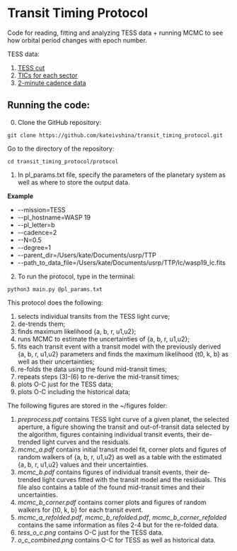 # Transit Timing Protocol

Code for reading, fitting and analyzing TESS data + running MCMC to see how orbital period changes with epoch number.

TESS data:
1) [TESS cut](https://mast.stsci.edu/tesscut/) 
2) [TICs for each sector](https://tess.mit.edu/observations/sector-17/)
3) [2-minute cadence data](https://mast.stsci.edu/portal/Mashup/Clients/Mast/Portal.html)

## Running the code:

0. Clone the GitHub repository:

```
git clone https://github.com/kateivshina/transit_timing_protocol.git
```

Go to the directory of the repository:

```
cd transit_timing_protocol/protocol
```

1. In pl_params.txt file, specify the parameters of the planetary system as well as where to store the output data.

**Example**
- --mission=TESS
- --pl_hostname=WASP 19
- --pl_letter=b
- --cadence=2
- --N=0.5
- --degree=1
- --parent_dir=/Users/kate/Documents/usrp/TTP
- --path_to_data_file=/Users/kate/Documents/usrp/TTP/lc/wasp19_lc.fits

2. To run the protocol, type in the terminal:

```
python3 main.py @pl_params.txt
```

This protocol does the following:
1. selects individual transits from the TESS light curve; 
2. de-trends them; 
3. finds maximum likelihood {a, b, r, u1,u2}; 
4. runs MCMC to estimate the uncertainties of {a, b, r, u1,u2}; 
5. fits each transit event with a transit model with the previously derived {a, b, r, u1,u2} parameters and finds the maximum likelihood {t0, k, b} as well as their uncertainties; 
6. re-folds the data using the found mid-transit times; 
7. repeats steps  (3)-(6) to re-derive the mid-transit times;
8. plots O-C just for the TESS data;
9. plots O-C including the historical data;

The following figures are stored in the ~/figures folder:
1. *preprocess.pdf* contains TESS light curve of a given planet, the selected aperture, a figure showing the transit and out-of-transit data selected by the algorithm, figures containing individual transit events, their de-trended light curves and the residuals.
2. *mcmc_a.pdf* contains initial transit model fit, corner plots and figures of random walkers of  {a, b, r, u1,u2} as well as a table with the estimated {a, b, r, u1,u2} values and their uncertainties.
3. *mcmc_b.pdf* contains figures of individual transit events, their de-trended light curves fitted with the transit model and the residuals. This file also contains a table of the found mid-transit times and their uncertainties.
4.  *mcmc_b_corner.pdf* contains corner plots and figures of random walkers for {t0, k, b} for each transit event.
5. *mcmc_a_refolded.pdf*, *mcmc_b_refolded.pdf*, *mcmc_b_corner_refolded* contains the same information as files 2-4 but for the re-folded data.
6. *tess_o_c.png* contains O-C just for the TESS data.
7. *o_c_combined.png* contains O-C for TESS as well as historical data.
